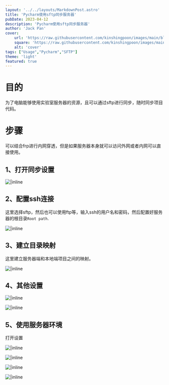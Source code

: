 ```yaml
---
layout: '../../layouts/MarkdownPost.astro'
title: 'Pycharm使用sftp同步服务器'
pubDate: 2023-04-12
description: 'Pycharm使用sftp同步服务器'
author: 'Jack Pan'
cover:
    url: 'https://raw.githubusercontent.com/kinshingpoon/images/main/blog-imgs/202304121720551.png'
    square: 'https://raw.githubusercontent.com/kinshingpoon/images/main/blog-imgs/202304121720551.png'
    alt: 'cover'
tags: ["Usage","Pycharm","SFTP"]
theme: 'light'
featured: true
---
```

# 目的
为了电脑能够使用实验室服务器的资源，且可以通过sftp进行同步，随时同步项目代码。
# 步骤
可以结合frp进行内网穿透，但是如果服务器本身就可以访问外网或者内网可以直接使用。

## 1、打开同步设置
![|inline](https://raw.githubusercontent.com/kinshingpoon/images/main/blog-imgs/202304121721269.png)

## 2、配置ssh连接

这里选择sftp，然后也可以使用ftp等，输入ssh的用户名和密码，然后配置好服务器的根目录`Root path`.

![|inline](https://raw.githubusercontent.com/kinshingpoon/images/main/blog-imgs/202304121743424.png)

## 3、建立目录映射

这里建立服务器端和本地端项目之间的映射。

![|inline](https://raw.githubusercontent.com/kinshingpoon/images/main/blog-imgs/202304121722104.png)
## 4、其他设置

![|inline](https://raw.githubusercontent.com/kinshingpoon/images/main/blog-imgs/202304121722975.png)

![|inline](https://raw.githubusercontent.com/kinshingpoon/images/main/blog-imgs/202304121723403.png)
## 5、使用服务器环境

打开设置

![|inline](https://raw.githubusercontent.com/kinshingpoon/images/main/blog-imgs/202304121742365.png)

![|inline](https://raw.githubusercontent.com/kinshingpoon/images/main/blog-imgs/202304121724224.png)

![|inline](https://raw.githubusercontent.com/kinshingpoon/images/main/blog-imgs/202304121724240.png)

![|inline](https://raw.githubusercontent.com/kinshingpoon/images/main/blog-imgs/202304121724191.png)
